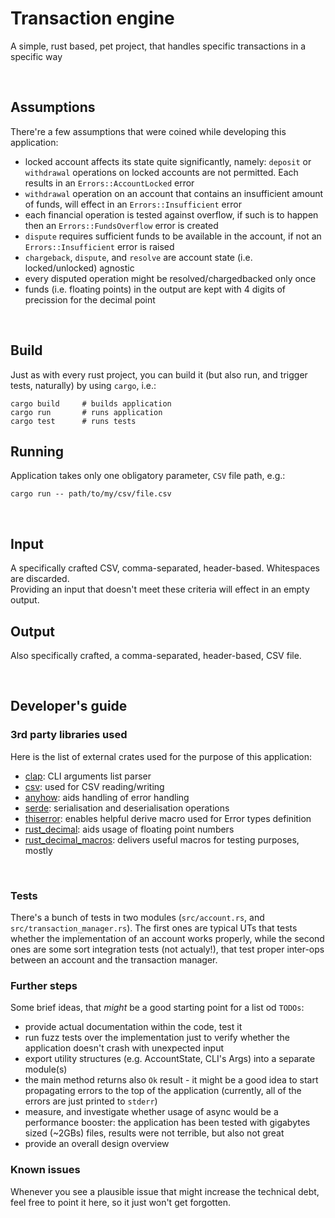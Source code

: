 # Transaction engine
A simple, rust based, pet project, that handles specific transactions in a specific way

<br>

## Assumptions
There're a few assumptions that were coined while developing this application:
- locked account affects its state quite significantly, namely: `deposit` or `withdrawal` operations on locked accounts are not permitted. Each results in an `Errors::AccountLocked` error
- `withdrawal` operation on an account that contains an insufficient amount of funds, will effect in an `Errors::Insufficient` error
- each financial operation is tested against overflow, if such is to happen then an `Errors::FundsOverflow` error is created
- `dispute` requires sufficient funds to be available in the account, if not an `Errors::Insufficient` error is raised
- `chargeback`, `dispute`, and `resolve` are account state (i.e. locked/unlocked) agnostic
- every disputed operation might be resolved/chargedbacked only once
- funds (i.e. floating points) in the output are kept with 4 digits of precission for the decimal point

<br>

## Build
Just as with every rust project, you can build it (but also run, and trigger tests, naturally) by using `cargo`, i.e.:<br>
```
cargo build     # builds application
cargo run       # runs application
cargo test      # runs tests
```

## Running
Application takes only one obligatory parameter, `CSV` file path, e.g.:
```
cargo run -- path/to/my/csv/file.csv
```

<br>

## Input
A specifically crafted CSV, comma-separated, header-based. Whitespaces are discarded.<br>Providing an input that doesn't meet these criteria will effect in an empty output.

## Output
Also specifically crafted, a comma-separated, header-based, CSV file.<br>

<br>


## Developer's guide
### 3rd party libraries used
Here is the list of external crates used for the purpose of this application:
- [clap](https://crates.io/crates/clap): CLI arguments list parser
- [csv](https://crates.io/crates/csv): used for CSV reading/writing
- [anyhow](https://crates.io/crates/anyhow): aids handling of error handling
- [serde](https://crates.io/crates/serde): serialisation and deserialisation operations
- [thiserror](https://crates.io/crates/thiserror): enables helpful derive macro used for Error types definition
- [rust_decimal](https://crates.io/crates/rust_decimal): aids usage of floating point numbers
- [rust_decimal_macros](https://crates.io/crates/rust_decimal_macros): delivers useful macros for testing purposes, mostly
<br>


### Tests

There's a bunch of tests in two modules (`src/account.rs`, and `src/transaction_manager.rs`). The first ones are typical UTs that tests whether the implementation of an account works properly, while the second ones are some sort integration tests (not actualy!), that test proper inter-ops between an account and the transaction manager.

### Further steps
Some brief ideas, that _might_ be a good starting point for a list od `TODOs`:
- provide actual documentation within the code, test it
- run fuzz tests over the implementation just to verify whether the application doesn't crash with unexpected input
- export utility structures (e.g. AccountState, CLI's Args) into a separate module(s)
- the main method returns also `Ok` result - it might be a good idea to start propagating errors to the top of the application (currently, all of the errors are just printed to `stderr`)
- measure, and investigate whether usage of async would be a performance booster: the application has been tested with gigabytes sized (~2GBs) files, results were not terrible, but also not great
- provide an overall design overview

### Known issues
Whenever you see a plausible issue that might increase the technical debt, feel free to point it here, so it just won't get forgotten.

